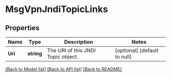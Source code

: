 # MsgVpnJndiTopicLinks

## Properties
Name | Type | Description | Notes
------------ | ------------- | ------------- | -------------
**Uri** | **string** | The URI of this JNDI Topic object. | [optional] [default to null]

[[Back to Model list]](../README.md#documentation-for-models) [[Back to API list]](../README.md#documentation-for-api-endpoints) [[Back to README]](../README.md)

